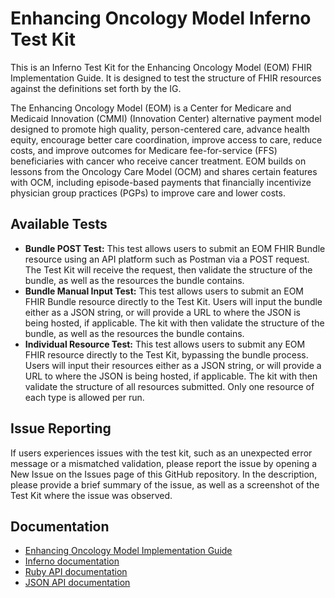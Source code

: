 # Enhancing Oncology Model Inferno Test Kit
This is an Inferno Test Kit for the Enhancing Oncology Model (EOM) FHIR Implementation Guide. It is designed to test 
the structure of FHIR resources against the definitions set forth by the IG. 

The Enhancing Oncology Model (EOM) is a Center for Medicare and Medicaid Innovation (CMMI) (Innovation Center) alternative 
payment model designed to promote high quality, person-centered care, advance health equity, encourage better care coordination, 
improve access to care, reduce costs, and improve outcomes for Medicare fee-for-service (FFS) beneficiaries with cancer who receive 
cancer treatment. EOM builds on lessons from the Oncology Care Model (OCM) and shares certain features with OCM, including 
episode-based payments that financially incentivize physician group practices (PGPs) to improve care and lower costs.

## Available Tests
- **Bundle POST Test:** This test allows users to submit an EOM FHIR Bundle resource using an API platform such as Postman 
via a POST request. The Test Kit will receive the request, then validate the structure of the bundle, as well as the resources
the bundle contains.
- **Bundle Manual Input Test:** This test allows users to submit an EOM FHIR Bundle resource directly to the Test Kit. 
Users will input the bundle either as a JSON string, or will provide a URL to where the JSON is being hosted, if applicable. 
The kit with then validate the structure of the bundle, as well as the resources the bundle contains.
- **Individual Resource Test:** This test allows users to submit any EOM FHIR resource directly to the Test Kit, bypassing the 
bundle process. Users will input their resources either as a JSON string, or will provide a URL to where the JSON is being hosted, 
if applicable. The kit with then validate the structure of all resources submitted. Only one resource of each type is allowed per run.

## Issue Reporting
If users experiences issues with the test kit, such as an unexpected error message or a mismatched validation, please report 
the issue by opening a New Issue on the Issues page of this GitHub repository. In the description, please provide a brief summary 
of the issue, as well as a screenshot of the Test Kit where the issue was observed.

## Documentation
- [Enhancing Oncology Model Implementation Guide](https://build.fhir.org/ig/FirelyTeam/enhancing-oncology-model-ig/index.html)
- [Inferno documentation](https://inferno-framework.github.io/docs/)
- [Ruby API documentation](https://inferno-framework.github.io/inferno-core/docs/)
- [JSON API documentation](https://inferno-framework.github.io/inferno-core/api-docs/)
